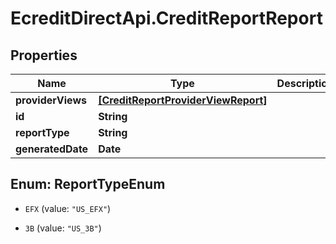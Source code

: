 # EcreditDirectApi.CreditReportReport

## Properties

Name | Type | Description | Notes
------------ | ------------- | ------------- | -------------
**providerViews** | [**[CreditReportProviderViewReport]**](CreditReportProviderViewReport.md) |  | [optional] 
**id** | **String** |  | [optional] 
**reportType** | **String** |  | [optional] 
**generatedDate** | **Date** |  | [optional] 



## Enum: ReportTypeEnum


* `EFX` (value: `"US_EFX"`)

* `3B` (value: `"US_3B"`)




